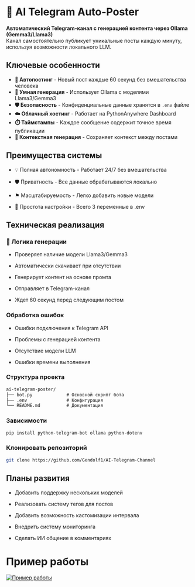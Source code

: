 # 🤖 AI Telegram Auto-Poster

**Автоматический Telegram-канал с генерацией контента через Ollama (Gemma3/Llama3)**  
Канал самостоятельно публикует уникальные посты каждую минуту, используя возможности локального LLM.



## Ключевые особенности

- **🔄 Автопостинг** - Новый пост каждые 60 секунд без вмешательства человека
- **🧠 Умная генерация** - Использует Ollama с моделями Llama3/Gemma3
- **🛡️ Безопасность** - Конфиденциальные данные хранятся в `.env` файле
- **☁️ Облачный хостинг** - Работает на PythonAnywhere Dashboard
- **⏱️ Таймстампы** - Каждое сообщение содержит точное время публикации
- **🔄 Контекстная генерация** - Сохраняет контекст между постами

## Преимущества системы
 - 💡 Полная автономность - Работает 24/7 без вмешательства

 - 🛡️ Приватность - Все данные обрабатываются локально

 - ⚑ Масштабируемость - Легко добавить новые модели

 - 🔧 Простота настройки - Всего 3 переменные в .env
## Техническая реализация
 ### 🔄 Логика генерации
 - Проверяет наличие модели Llama3/Gemma3

 - Автоматически скачивает при отсутствии

 - Генерирует контент на основе промта

 - Отправляет в Telegram-канал

 - Ждет 60 секунд перед следующим постом


### Обработка ошибок
 - Ошибки подключения к Telegram API

 - Проблемы с генерацией контента

 - Отсутствие модели LLM

 - Ошибки времени выполнения
 ###  Структура проекта
```markdown
ai-telegram-poster/
├── bot.py             # Основной скрипт бота
├── .env               # Конфигурация 
└── README.md          # Документация
```
###  Зависимости
```bash
pip install python-telegram-bot ollama python-dotenv
```
### Клонировать репозиторий
```bash
git clone https://github.com/Gendolf1/AI-Telegram-Channel
```
## Планы развития
 - Добавить поддержку нескольких моделей

 - Реализовать систему тегов для постов

 - Добавить возможность кастомизации интервала

 - Внедрить систему мониторинга
 - Сделать ИИ общение в комментариях
# Пример работы
[![Пример работы](https://i.postimg.cc/WzftyN1z/photo-2025-07-01-13-47-56.jpg)](https://postimg.cc/fSmwthXQ)
